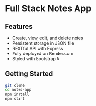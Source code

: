 # Full Stack Notes App

## Features
- Create, view, edit, and delete notes
- Persistent storage in JSON file
- RESTful API with Express
- Fully deployed on Render.com
- Styled with Bootstrap 5

## Getting Started

```bash
git clone 
cd notes-app
npm install
npm start
